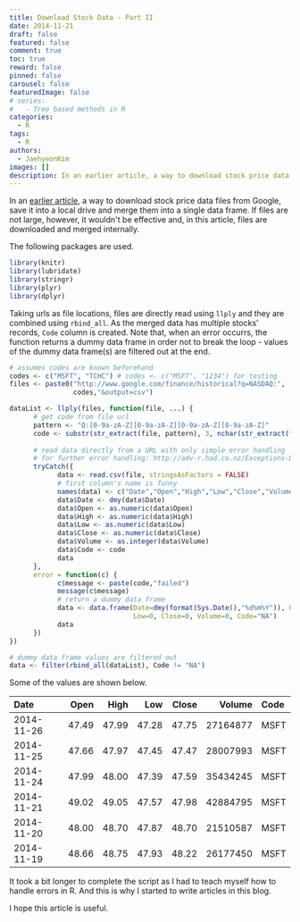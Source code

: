 ```yaml
---
title: Download Stock Data - Part II
date: 2014-11-21
draft: false
featured: false
comment: true
toc: true
reward: false
pinned: false
carousel: false
featuredImage: false
# series:
#   - Tree based methods in R
categories:
  - R
tags: 
  - R
authors:
  - JaehyeonKim
images: []
description: In an earlier article, a way to download stock price data files from Google, save it into a local drive and merge them into a single data frame. If files are not large, however, it wouldn't be effective and, in this article, files are downloaded and merged internally.
---
```


In an [earlier article](/blog/2014-11-20-download-stock-data-1), a way to download stock price data files from Google, save it into a local drive and merge them into a single data frame. If files are not large, however, it wouldn't be effective and, in this article, files are downloaded and merged internally.

The following packages are used.


```r
library(knitr)
library(lubridate)
library(stringr)
library(plyr)
library(dplyr)
```

Taking urls as file locations, files are directly read using `llply` and they are combined using `rbind_all`. As the merged data has multiple stocks' records, `Code` column is created. Note that, when an error occurrs, the function returns a dummy data frame in order not to break the loop - values of the dummy data frame(s) are filtered out at the end.


```r
# assumes codes are known beforehand
codes <- c("MSFT", "TCHC") # codes <- c("MSFT", "1234") for testing
files <- paste0("http://www.google.com/finance/historical?q=NASDAQ:",
                codes,"&output=csv")

dataList <- llply(files, function(file, ...) {
      # get code from file url
      pattern <- "Q:[0-9a-zA-Z][0-9a-zA-Z][0-9a-zA-Z][0-9a-zA-Z]"
      code <- substr(str_extract(file, pattern), 3, nchar(str_extract(file, pattern)))
      
      # read data directly from a URL with only simple error handling
      # for further error handling: http://adv-r.had.co.nz/Exceptions-Debugging.html
      tryCatch({
            data <- read.csv(file, stringsAsFactors = FALSE)
            # first column's name is funny
            names(data) <- c("Date","Open","High","Low","Close","Volume")
            data$Date <- dmy(data$Date)
            data$Open <- as.numeric(data$Open)
            data$High <- as.numeric(data$High)
            data$Low <- as.numeric(data$Low)
            data$Close <- as.numeric(data$Close)
            data$Volume <- as.integer(data$Volume)
            data$Code <- code
            data               
      },
      error = function(c) {
            c$message <- paste(code,"failed")
            message(c$message)
            # return a dummy data frame
            data <- data.frame(Date=dmy(format(Sys.Date(),"%d%m%Y")), Open=0, High=0,
                               Low=0, Close=0, Volume=0, Code="NA")
            data
      })
})

# dummy data frame values are filtered out
data <- filter(rbind_all(dataList), Code != "NA")
```

Some of the values are shown below.


|Date       |  Open|  High|   Low| Close|   Volume|Code |
|:----------|-----:|-----:|-----:|-----:|--------:|:----|
|2014-11-26 | 47.49| 47.99| 47.28| 47.75| 27164877|MSFT |
|2014-11-25 | 47.66| 47.97| 47.45| 47.47| 28007993|MSFT |
|2014-11-24 | 47.99| 48.00| 47.39| 47.59| 35434245|MSFT |
|2014-11-21 | 49.02| 49.05| 47.57| 47.98| 42884795|MSFT |
|2014-11-20 | 48.00| 48.70| 47.87| 48.70| 21510587|MSFT |
|2014-11-19 | 48.66| 48.75| 47.93| 48.22| 26177450|MSFT |

It took a bit longer to complete the script as I had to teach myself how to handle errors in R. And this is why I started to write articles in this blog.

I hope this article is useful.
